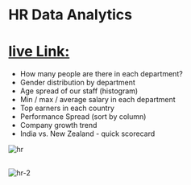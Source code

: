 # HR Data Analytics 
# [live Link:](https://app.powerbi.com/view?r=eyJrIjoiMDgzYjRhODUtOGJlNi00YzM5LWEyN2QtYzU3NTU4YWE1NDU5IiwidCI6IjdlMDNmNjc5LWM5NWQtNDVlZi04NzFhLWFjMDM0YjZlNjQzMyJ9)


- How many people are there in each department?
- Gender distribution by department
- Age spread of our staff (histogram)
- Min / max / average salary in each department
- Top earners in each country
- Performance Spread (sort by column)
- Company growth trend
- India vs. New Zealand - quick scorecard

![hr](https://github.com/Krishna-A17/HR-Data-analytics-/assets/123158613/88411afe-38e3-4465-82f7-f9149201cbd6)
<br>
##

![hr-2](https://github.com/Krishna-A17/HR-Data-analytics-/assets/123158613/0a94afab-c49d-4d1e-afb0-e1e26cd43956)
